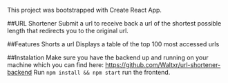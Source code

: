 This project was bootstrapped with Create React App.

##URL Shortener
Submit a url to receive back a url of the shortest possible length that redirects you to the original url.

##Features
Shorts a url
Displays a table of the top 100 most accessed urls

##Instalation
Make sure you have the backend up and running on your machine which you can find here: https://github.com/Waltxr/url-shortener-backend
Run `npm install && npm start` run the frontend.


